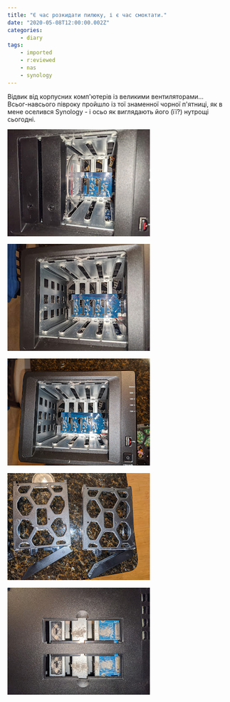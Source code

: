 ```yaml
---
title: "Є час розкидати пилюку, і є час смоктати."
date: "2020-05-08T12:00:00.002Z"
categories:
    - diary
tags:
    - imported
    - r:eviewed
    - nas
    - synology
---
```

Відвик від корпусних комп'ютерів із великими вентиляторами...  
Всьог-навсього півроку пройшло із тої знаменної чорної п'ятниці, як в мене оселився Synology \- i осьо як виглядають його (її?) нутрощі сьогодні.
<!--more-->
[![](thumb_00.jpg)](img00.jpg)

[![](thumb_01.jpg)](img01.jpg)

[![](thumb_02.jpg)](img02.jpg)

[![](thumb_03.jpg)](img03.jpg)

[![](thumb_04.jpg)](img04.jpg)
